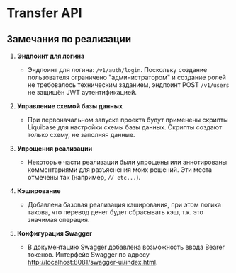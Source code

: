 # Transfer API

## Замечания по реализации

1. **Эндпоинт для логина**
   - Эндпоинт для логина: `/v1/auth/login`. Поскольку создание пользователя ограничено "администратором" и создание ролей не требовалось техническим заданием, эндпоинт POST `/v1/users` не защищён JWT аутентификацией.

2. **Управление схемой базы данных**
   - При первоначальном запуске проекта будут применены скрипты Liquibase для настройки схемы базы данных. Скрипты создают только схему, не заполняя данные.

3. **Упрощения реализации**
   - Некоторые части реализации были упрощены или аннотированы комментариями для разъяснения моих решений. Эти места отмечены так (например, `// etc...`).

4. **Кэширование**
   - Добавлена базовая реализация кэширования, при этом логика такова, что перевод денег будет сбрасывать кэш, т.к. это значимая операция.

5. **Конфигурация Swagger**
   - В документацию Swagger добавлена возможность ввода Bearer токенов. Интерфейс Swagger по адресу [http://localhost:8081/swagger-ui/index.html](http://localhost:8081/swagger-ui/index.html).

